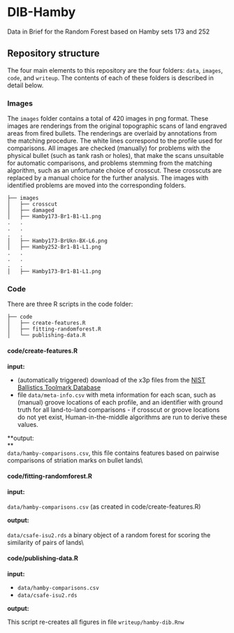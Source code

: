 # DIB-Hamby

Data in Brief for the Random Forest based on Hamby sets 173 and 252

## Repository structure

The four main elements to this repository are the four folders: `data`, `images`, `code`, and `writeup`. The contents of each of these folders is described in detail below.

### Images

The `images` folder contains a total of 420 images in png format. These images are renderings from the original topographic scans of land engraved areas from fired bullets.  The renderings are overlaid by annotations from the matching procedure. The white lines correspond to the profile used for comparisons. 
All images are checked (manually) for problems with the physical bullet (such as tank rash or holes), that make the scans unsuitable for automatic comparisons, and problems stemming from the matching algorithm, such as an unfortunate choice of crosscut. These crosscuts are replaced by a manual choice for the further analysis.
The images with identified problems are moved into the corresponding folders.

    ├── images
    │   ├── crosscut
    │   ├── damaged
    │   ├── Hamby173-Br1-B1-L1.png
    .   .
    .   .
    .   .
    │   ├── Hamby173-BrUkn-BX-L6.png
    │   ├── Hamby252-Br1-B1-L1.png
    .   .
    .   .
    .   .
    │   ├── Hamby173-Br1-B1-L1.png




### Code

There are three R scripts in the code folder:

    ├── code
    │   ├── create-features.R
    │   ├── fitting-randomforest.R
    │   └── publishing-data.R

#### code/create-features.R

**input:**

-   (automatically triggered) download of the x3p files from the [NIST Ballistics Toolmark Database](https://tsapps.nist.gov/NRBTD/Studies/Search)
-    file `data/meta-info.csv` with meta information for each scan, such as (manual) groove locations of each profile, and an identifier with ground truth for all land-to-land comparisons
    -   if crosscut or groove locations do not yet exist, Human-in-the-middle algorithms are run to derive these values.

**output:\
**\
`data/hamby-comparisons.csv`, this file contains features based on pairwise comparisons of striation marks on bullet lands\

#### code/fitting-randomforest.R

**input:**\
\
`data/hamby-comparisons.csv` (as created in code/create-features.R)

**output:**\
\
`data/csafe-isu2.rds` a binary object of a random forest for scoring the similarity of pairs of lands\

#### code/publishing-data.R

**input:**

-   `data/hamby-comparisons.csv`
-   `data/csafe-isu2.rds`

**output:**

This script re-creates all figures in file `writeup/hamby-dib.Rnw`
